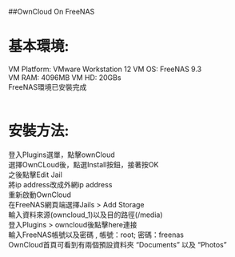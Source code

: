 ##OwnCloud On FreeNAS
# 基本環境:<br>
VM Platform: VMware Workstation 12 VM OS: FreeNAS 9.3<br>
VM RAM: 4096MB VM HD: 20GBs<br>
FreeNAS環境已安裝完成<br><br>

# 安裝方法:<br>
登入Plugins選單，點擊ownCloud<br>
選擇OwnCLoud後，點選Install按鈕，接著按OK<br>
之後點擊Edit Jail<br>
將ip address改成外網ip address<br>
重新啟動OwnCloud<br>
在FreeNAS網頁端選擇Jails > Add Storage<br>
輸入資料來源(owncloud_1)以及目的路徑(/media)<br>
登入Plugins > owncloud後點擊here連接<br>
輸入FreeNAS帳號以及密碼 , 帳號：root; 密碼：freenas<br>
OwnCloud首頁可看到有兩個預設資料夾 “Documents” 以及 “Photos”
